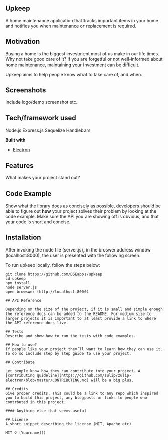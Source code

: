 ## Upkeep
A home maintenance application that tracks important items in your home and notifies you when maintenance or replacement is required.

## Motivation
Buying a home is the biggest investment most of us make in our life times. Why not take good care of it? If you are forgetful or not well-informed about home maintenance, maintaining your investment can be difficult.

Upkeep aims to help people know what to take care of, and when.


## Screenshots
Include logo/demo screenshot etc.

## Tech/framework used
Node.js
Express.js
Sequelize
Handlebars

<b>Built with</b>
- [Electron](https://electron.atom.io)

## Features
What makes your project stand out?

## Code Example
Show what the library does as concisely as possible, developers should be able to figure out **how** your project solves their problem by looking at the code example. Make sure the API you are showing off is obvious, and that your code is short and concise.

## Installation
After invoking the node file (server.js), in the broswer address window (localhost:8000), the user is presented with the following screen.



To run upkeep locally, follow the steps below:
```
git clone https://github.com/DSEapps/upkeep
cd upkeep
npm install
node server.js
open browswer (http://localhost:8000)

## API Reference

Depending on the size of the project, if it is small and simple enough the reference docs can be added to the README. For medium size to larger projects it is important to at least provide a link to where the API reference docs live.

## Tests
Describe and show how to run the tests with code examples.

## How to use?
If people like your project they’ll want to learn how they can use it. To do so include step by step guide to use your project.

## Contribute

Let people know how they can contribute into your project. A [contributing guideline](https://github.com/zulip/zulip-electron/blob/master/CONTRIBUTING.md) will be a big plus.

## Credits
Give proper credits. This could be a link to any repo which inspired you to build this project, any blogposts or links to people who contrbuted in this project. 

#### Anything else that seems useful

## License
A short snippet describing the license (MIT, Apache etc)

MIT © [Yourname]()
